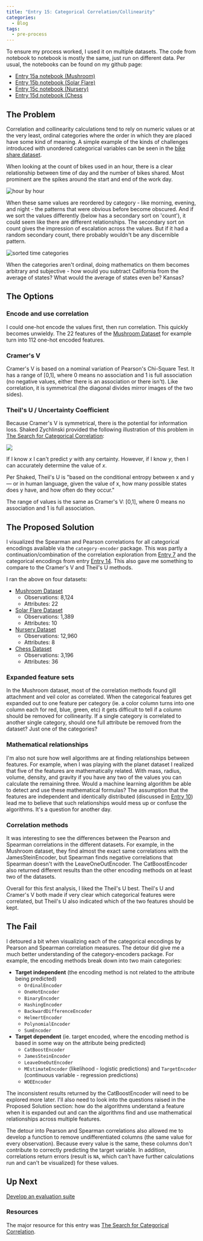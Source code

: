 ```yaml
---
title: "Entry 15: Categorical Correlation/Collinearity"
categories:
  - Blog
tags:
  - pre-process
---
```


To ensure my process worked, I used it on multiple datasets. The code from notebook to notebook is mostly the same, just run on different data. Per usual, the notebooks can be found on my github page:
 - [Entry 15a notebook (Mushroom)](https://github.com/julielinx/datascience_diaries/blob/master/01_ml_process/15a_nb_cat_corr.ipynb)
 - [Entry 15b notebook (Solar Flare)](https://github.com/julielinx/datascience_diaries/blob/master/01_ml_process/15b_nb_cat_corr.ipynb)
 - [Entry 15c notebook (Nursery)](https://github.com/julielinx/datascience_diaries/blob/master/01_ml_process/15c_nb_cat_corr.ipynb)
 - [Entry 15d notebook (Chess](https://github.com/julielinx/datascience_diaries/blob/master/01_ml_process/15d_nb_cat_corr.ipynb)

## The Problem

Correlation and collinearity calculations tend to rely on numeric values or at the very least, ordinal categories where the order in which they are placed have some kind of meaning. A simple example of the kinds of challenges introduced with unordered categorical variables can be seen in the [bike share dataset](http://archive.ics.uci.edu/ml/datasets/bike+sharing+dataset).

When looking at the count of bikes used in an hour, there is a clear relationship between time of day and the number of bikes shared. Most prominent are the spikes around the start and end of the work day.

![hour by hour](https://julielinx.github.io/assets/images/15_cat_corr_1.png)

When these same values are reordered by category - like morning, evening, and night - the patterns that were obvious before become obscured. And if we sort the values differently (below has a secondary sort on 'count'), it could seem like there are different relationships. The secondary sort on count gives the impression of escalation across the values. But if it had a random secondary count, there probably wouldn't be any discernible pattern.

![sorted time categories](https://julielinx.github.io/assets/images/15_cat_corr_2.png)

When the categories aren't ordinal, doing mathematics on them becomes arbitrary and subjective - how would you subtract California from the average of states? What would the average of states even be? Kansas?

## The Options

### Encode and use correlation

I could one-hot encode the values first, then run correlation. This quickly becomes unwieldy. The 22 features of the [Mushroom Dataset](http://archive.ics.uci.edu/ml/datasets/Mushroom) for example turn into 112 one-hot encoded features.

### Cramer's V

Cramer's V is based on a nominal variation of Pearson's Chi-Square Test. It has a range of [0,1], where 0 means no association and 1 is full association (no negative values, either there is an association or there isn't). Like correlation, it is symmetrical (the diagonal divides mirror images of the two sides).

### Theil's U / Uncertainty Coefficient

Because Cramer's V is symmetrical, there is the potential for information loss. Shaked Zychlinski provided the following illustration of this problem in [The Search for Categorical Correlation](https://towardsdatascience.com/the-search-for-categorical-correlation-a1cf7f1888c9):

<img src='https://miro.medium.com/max/500/1*3Mx7I537OnQybSOMPvgqEw.png'>

If I know *x* I can't predict *y* with any certainty. However, if I know *y*, then I can accurately determine the value of *x*.

Per Shaked, Theil's U is "based on the conditional entropy between x and y — or in human language, given the value of x, how many possible states does y have, and how often do they occur."

The range of values is the same as Cramer's V: [0,1], where 0 means no association and 1 is full association.

## The Proposed Solution

I visualized the Spearman and Pearson correlations for all categorical encodings available via the `category-encoder` package. This was partly a continuation/combination of the correlation exploration from [Entry 7](https://julielinx.github.io/blog/07_collinearity/) and the categorical encodings from entry [Entry 14](https://julielinx.github.io/blog/14_encoding_cats/). This also gave me something to compare to the Cramer's V and Theil's U methods.

I ran the above on four datasets:
- [Mushroom Dataset](http://archive.ics.uci.edu/ml/datasets/Mushroom)
  - Observations: 8,124
  - Attributes: 22
- [Solar Flare Dataset](http://archive.ics.uci.edu/ml/datasets/Solar+Flare)
  - Observations: 1,389
  - Attributes: 10
- [Nursery Dataset](http://archive.ics.uci.edu/ml/datasets/Nursery)
  - Observations: 12,960
  - Attributes: 8
- [Chess Dataset](http://archive.ics.uci.edu/ml/datasets/Chess+%28King-Rook+vs.+King-Pawn%29)
  - Observations: 3,196
  - Attributes: 36

### Expanded feature sets

In the Mushroom dataset, most of the correlation methods found gill attachment and veil color as correlated. When the categorical features get expanded out to one feature per category (ie. a color column turns into one column each for red, blue, green, etc) it gets difficult to tell if a column should be removed for collinearity. If a single category is correlated to another single category, should one full attribute be removed from the dataset? Just one of the categories?

### Mathematical relationships

I'm also not sure how well algorithms are at finding relationships between features. For example, when I was playing with the planet dataset I realized that five of the features are mathematically related. With mass, radius, volume, density, and gravity if you have any two of the values you can calculate the remaining three. Would a machine learning algorithm be able to detect and use these mathematical formulas? The assumption that the features are independent and identically distributed (discussed in [Entry 10](https://julielinx.github.io/blog/10_reorder_and_predict/)) lead me to believe that such relationships would mess up or confuse the algorithms. It's a question for another day.

### Correlation methods

It was interesting to see the differences between the Pearson and Spearman correlations in the different datasets. For example, in the Mushroom dataset, they find almost the exact same correlations with the JamesSteinEncoder, but Spearman finds negative correlations that Spearman doesn't with the LeaveOneOutEncoder. The CatBoostEncoder also returned different results than the other encoding methods on at least two of the datasets.

Overall for this first analysis, I liked the Theil's U best. Theil's U and Cramer's V both made if very clear which categorical features were correlated, but Theil's U also indicated which of the two features should be kept.

## The Fail

I detoured a bit when visualizing each of the categorical encodings by Pearson and Spearman correlation measures. The detour did give me a much better understanding of the category-encoders package. For example, the encoding methods break down into two main categories:
- **Target independent** (the encoding method is not related to the attribute being predicted)
  - `OrdinalEncoder`
  - `OneHotEncoder`
  - `BinaryEncoder`
  - `HashingEncoder`
  - `BackwardDifferenceEncoder`
  - `HelmertEncoder`
  - `PolynomialEncoder`
  - `SumEncoder`
- **Target dependent** (ie. target encoded, where the encoding method is based in some way on the attribute being predicted)
  - `CatBoostEncoder`
  - `JamesSteinEncoder`
  - `LeaveOneOutEncoder`
  - `MEstimateEncoder` (likelihood - logistic predictions) and `TargetEncoder` (continuous variable - regression predictions)
  - `WOEEncoder`

The inconsistent results returned by the CatBoostEncoder will need to be explored more later. I'll also need to look into the questions raised in the Proposed Solution section: how do the algorithms understand a feature when it is expanded out and can the algorithms find and use mathematical relationships across multiple features.

The detour into Pearson and Spearman correlations also allowed me to develop a function to remove undifferentiated columns (the same value for every observation). Because every value is the same, these columns don't contribute to correctly predicting the target variable. In addition, correlations return errors (result is `NA`, which can't have further calculations run and can't be visualized) for these values.

## Up Next

[Develop an evaluation suite](https://julielinx.github.io/blog/16_model_eval/)

### Resources

The major resource for this entry was [The Search for Categorical Correlation](https://towardsdatascience.com/the-search-for-categorical-correlation-a1cf7f1888c9).
